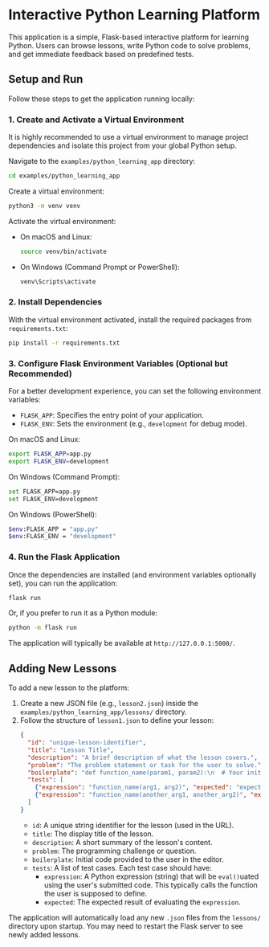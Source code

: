 # Interactive Python Learning Platform

This application is a simple, Flask-based interactive platform for learning Python. Users can browse lessons, write Python code to solve problems, and get immediate feedback based on predefined tests.

## Setup and Run

Follow these steps to get the application running locally:

### 1. Create and Activate a Virtual Environment

It is highly recommended to use a virtual environment to manage project dependencies and isolate this project from your global Python setup.

Navigate to the `examples/python_learning_app` directory:
```bash
cd examples/python_learning_app
```

Create a virtual environment:
```bash
python3 -m venv venv
```

Activate the virtual environment:
*   On macOS and Linux:
    ```bash
    source venv/bin/activate
    ```
*   On Windows (Command Prompt or PowerShell):
    ```bash
    venv\Scripts\activate
    ```

### 2. Install Dependencies

With the virtual environment activated, install the required packages from `requirements.txt`:
```bash
pip install -r requirements.txt
```

### 3. Configure Flask Environment Variables (Optional but Recommended)

For a better development experience, you can set the following environment variables:

*   `FLASK_APP`: Specifies the entry point of your application.
*   `FLASK_ENV`: Sets the environment (e.g., `development` for debug mode).

On macOS and Linux:
```bash
export FLASK_APP=app.py
export FLASK_ENV=development
```

On Windows (Command Prompt):
```bash
set FLASK_APP=app.py
set FLASK_ENV=development
```
On Windows (PowerShell):
```bash
$env:FLASK_APP = "app.py"
$env:FLASK_ENV = "development"
```

### 4. Run the Flask Application

Once the dependencies are installed (and environment variables optionally set), you can run the application:

```bash
flask run
```
Or, if you prefer to run it as a Python module:
```bash
python -m flask run
```

The application will typically be available at `http://127.0.0.1:5000/`.

## Adding New Lessons

To add a new lesson to the platform:

1.  Create a new JSON file (e.g., `lesson2.json`) inside the `examples/python_learning_app/lessons/` directory.
2.  Follow the structure of `lesson1.json` to define your lesson:
    ```json
    {
      "id": "unique-lesson-identifier", 
      "title": "Lesson Title",
      "description": "A brief description of what the lesson covers.",
      "problem": "The problem statement or task for the user to solve.",
      "boilerplate": "def function_name(param1, param2):\n  # Your initial code here\n  pass",
      "tests": [
        {"expression": "function_name(arg1, arg2)", "expected": "expected_output"},
        {"expression": "function_name(another_arg1, another_arg2)", "expected": "another_expected_output"}
      ]
    }
    ```
    *   `id`: A unique string identifier for the lesson (used in the URL).
    *   `title`: The display title of the lesson.
    *   `description`: A short summary of the lesson's content.
    *   `problem`: The programming challenge or question.
    *   `boilerplate`: Initial code provided to the user in the editor.
    *   `tests`: A list of test cases. Each test case should have:
        *   `expression`: A Python expression (string) that will be `eval()`uated using the user's submitted code. This typically calls the function the user is supposed to define.
        *   `expected`: The expected result of evaluating the `expression`.

The application will automatically load any new `.json` files from the `lessons/` directory upon startup. You may need to restart the Flask server to see newly added lessons.
